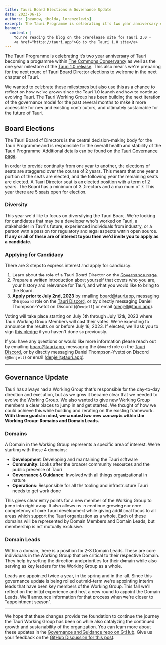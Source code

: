 ```yaml
---
title: Tauri Board Elections & Governance Update
date: 2023-06-15
authors: [beanow, jbolda, lorenzolewis]
excerpt: The Tauri Programme is celebrating it's two year anniversary of Tauri becoming a programme within The Commons Conservancy as well as the one year milestone of the Tauri 1.0 release. This also means we're preparing for the next round of Tauri Board Director elections to welcome in the next chapter of Tauri.
banner:
  content: |
    You're reading the blog on the prerelease site for Tauri 2.0 -
    <a href="https://tauri.app">Go to the Tauri 1.0 site</a>
---
```


The Tauri Programme is celebrating it's two year anniversary of Tauri becoming a programme within [The Commons Conservancy](https://commonsconservancy.org/) as well as the one year milestone of the [Tauri 1.0 release](/blog/tauri-1-0). This also means we're preparing for the next round of Tauri Board Director elections to welcome in the next chapter of Tauri.

We wanted to celebrate these milestones but also use this as a chance to reflect on how we've grown since the Tauri 1.0 launch and how to continue evolving Tauri. The Tauri Working Group has been building the next iteration of the governance model for the past several months to make it more accessible for new and existing contributors, and ultimately sustainable for the future of Tauri.

## Board Elections

The Tauri Board of Directors is the central decision-making body for the Tauri Programme and is responsible for the overall health and stability of the Tauri Programme. Additional details can be found on the [Tauri Governance page](https://tauri.app/about/governance).

In order to provide continuity from one year to another, the elections of seats are staggered over the course of 2 years. This means that one year a portion of the seats are elected, and the following year the remaining seats are elected. A Tauri Director seat is an elected position with a term of 2 years. The Board has a minimum of 3 Directors and a maximum of 7. This year there are 5 seats open for election.

### Diversity

This year we'd like to focus on diversifying the Tauri Board. We're looking for candidates that may be a developer who's worked on Tauri, a stakeholder in Tauri's future, experienced individuals from industry, or a person with a passion for regulatory and legal aspects within open source. **If any or all of these are of interest to you then we'd invite you to apply as a candidate.**

### Applying for Candidacy

There are 3 steps to express interest and apply for candidacy:

1. Learn about the role of a Tauri Board Director on the [Governance page](https://tauri.app/about/governance#tauri-board--board-directors).
2. Prepare a written introduction about yourself that covers who you are, your history and relevance for Tauri, and what you would like to bring to the Board.
3. **Apply prior to July 2nd, 2023** by emailing [board@tauri.app](mailto:board@tauri.app), messaging the `@board` role on the [Tauri Discord](https://discord.com/invite/tauri), or by directly messaging Daniel Thompson-Yvetot on Discord (`@Denjell`) or email ([denjell@tauri.app](mailto:denjell@tauri.app)).

Voting will take place starting on July 5th through July 12th, 2023 where Tauri Working Group Members will cast their votes. We're expecting to announce the results on or before July 16, 2023. If elected, we'll ask you to sign [this pledge](https://dracc.commonsconservancy.org/0016/) if you haven't done so previously.

If you have any questions or would like more information please reach out by emailing [board@tauri.app](mailto:board@tauri.app), messaging the `@board` role on the [Tauri Discord](https://discord.com/invite/tauri), or by directly messaging Daniel Thompson-Yvetot on Discord (`@Denjell`) or email ([denjell@tauri.app](mailto:denjell@tauri.app)).

---

## Governance Update

Tauri has always had a Working Group that's responsible for the day-to-day direction and execution, but as we grew it became clear that we needed to evolve the Working Group. We also wanted to give new Working Group members a clear places to jump in and get started. We thought of how we could achieve this while building and iterating on the existing framework. **With these goals in mind, we created two new concepts within the Working Group: Domains and Domain Leads.**

### Domains

A Domain in the Working Group represents a specific area of interest. We're starting with these 4 domains:

- **Development**: Developing and maintaining the Tauri software
- **Community**: Looks after the broader community resources and the public presence of Tauri
- **Governance & Guidance**: Involved with all things organizational in nature
- **Operations**: Responsible for all the tooling and infrastructure Tauri needs to get work done

This gives clear entry points for a new member of the Working Group to jump into right away. It also allows us to continue growing our core competency of core Tauri development while giving additional focus to all areas which support the Tauri organization as a whole. Each of these domains will be represented by Domain Members and Domain Leads, but membership is not mutually exclusive.

### Domain Leads

Within a domain, there is a position for 2-3 Domain Leads. These are core individuals in the Working Group that are critical to their respective Domain. They help by setting the direction and priorities for their domain while also serving as key leaders for the Working Group as a whole.

Leads are appointed twice a year, in the spring and in the fall. Since this governance update is being rolled out mid-term we're appointing interim leads that have been key members of the Working Group. This fall we'll reflect on the initial experience and host a new round to appoint the Domain Leads. We'll announce information for that process when we're closer to "appointment season".

---

We hope that these changes provide the foundation to continue the journey the Tauri Working Group has been on while also catalyzing the continued growth and sustainability of the organization. You can learn more about these updates in the [Governance and Guidance repo on GitHub](https://github.com/tauri-apps/governance-and-guidance). Give us your feedback on the [GitHub Discussion for this post](https://github.com/tauri-apps/tauri-docs/discussions/1297).
